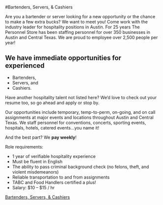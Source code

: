 #Bartenders, Servers, & Cashiers

Are you a bartender or server looking for a new opportunity or the chance to make a few extra bucks? We want to meet you! Come work with the industry leader for hospitality positions in Austin. For 25 years The Personnel Store has been staffing personnel for over 350 businesses in Austin and Central Texas. We are proud to employee over 2,500 people per year!

## We have immediate opportunities for experienced

* Bartenders,
* Servers, and
* Cashiers.

Have another hospitality talent not listed here? We’d love to check out your resume too, so go ahead and apply or stop by.

Our opportunities include temporary, temp-to-perm, on-going, and on call assignments at major events and locations throughout Austin and Central Texas.
We staff personnel for conventions, concerts, sporting events, hospitals, hotels, catered events…you name it!

And the best part? We **pay weekly**!

Role requirements:

* 1 year of verifiable hospitality experience
* Must be fluent in English
* The ability to pass criminal background check (no felons, theft, and violent misdemeanors)
* Reliable transportation to and from assignments
* TABC and Food Handlers certified a plus!
* Salary: $10 – $15 / hr

[Bartenders, Servers, & Cashiers](http://www.thepersonnelstore.com/569-2/)
